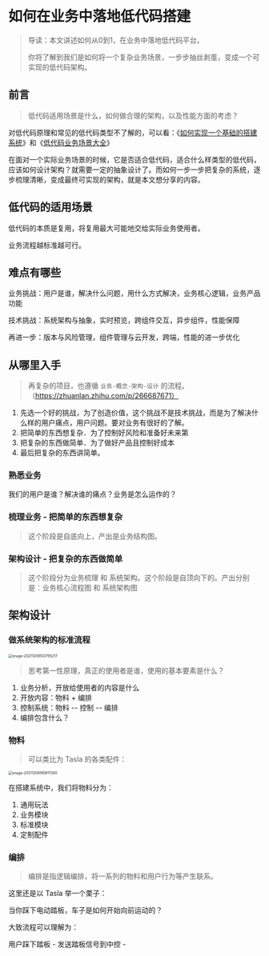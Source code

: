 # 如何在业务中落地低代码搭建

> 导读：本文讲述如何从0到1，在业务中落地低代码平台。
>
> 你将了解到我们是如何将一个复杂业务场景，一步步抽丝剥茧，变成一个可实现的低代码架构。



## 前言

> 低代码适用场景是什么，如何做合理的架构，以及性能方面的考虑？

对低代码原理和常见的低代码类型不了解的，可以看：《[如何实现一个基础的搭建系统](#)》和《[低代码业务场景大全](#)》

在面对一个实际业务场景的时候，它是否适合低代码，适合什么样类型的低代码，应该如何设计架构？就需要一定的抽象设计了。而如何一步一步把复杂的系统，逐步梳理清晰，变成最终可实现的架构，就是本文想分享的内容。



## 低代码的适用场景

低代码的本质是复用，将复用最大可能地交给实际业务使用者。

业务流程越标准越可行。



## 难点有哪些

业务挑战：用户是谁，解决什么问题，用什么方式解决，业务核心逻辑，业务产品功能

技术挑战：系统架构与抽象，实时预览，跨组件交互，异步组件，性能保障

再进一步：版本与风险管理，组件管理与云开发，跨端，性能的进一步优化



## 从哪里入手

> 再复杂的项目，也遵循 `业务-概念-架构-设计` 的流程。（https://zhuanlan.zhihu.com/p/266687671）

1. 先选一个好的挑战，为了创造价值，这个挑战不是技术挑战，而是为了解决什么样的用户痛点，用户问题。要对业务有很好的了解。
2. 把简单的东西想复杂．为了控制好风险和准备好未来第
3. 把复杂的东西做简单．为了做好产品且控制好成本
4. 最后把复杂的东西讲简单。



### 熟悉业务

我们的用户是谁？解决谁的痛点？业务是怎么运作的？



### 梳理业务 - 把简单的东西想复杂

> 这个阶段是自底向上，产出是业务结构图。



### 架构设计 - 把复杂的东西做简单

> 这个阶段分为业务梳理 和 系统架构。这个阶段是自顶向下的。产出分别是：业务核心流程图 和 系统架构图



## 架构设计

### 做系统架构的标准流程

<img src="https://kxf-oss.oss-cn-hangzhou.aliyuncs.com/blog/NJcC29.png" alt="image-20211209103755217" style="zoom:50%;" />



> 思考第一性原理，真正的使用者是谁，使用的基本要素是什么？

1. 业务分析，开放给使用者的内容是什么
2. 开放内容：物料 + 编排
3. 控制系统：物料 -- 控制 -- 编排
4. 编排包含什么？



### 物料

> 可以类比为 Tasla 的各类配件：

<img src="https://kxf-oss.oss-cn-hangzhou.aliyuncs.com/blog/MUPwFx.png" alt="image-20211208165811300" style="zoom:50%;" />

在搭建系统中，我们将物料分为：

1. 通用玩法
2. 业务模块
3. 标准模块
4. 定制配件



### 编排

> 编排是指逻辑编排，将一系列的物料和用户行为等产生联系。



这里还是以 Tasla 举一个栗子：

当你踩下电动踏板，车子是如何开始向前运动的？



大致流程可以理解为：

用户踩下踏板 - 发送踏板信号到中控 - 



